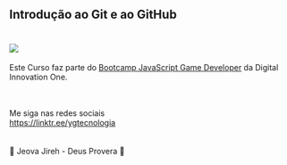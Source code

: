 ## Introdução ao Git e ao GitHub

<h1>
   <img src="https://scontent.fsjk2-1.fna.fbcdn.net/v/t1.6435-9/182148347_1418824488471369_4851469128732692967_n.png?_nc_cat=103&ccb=1-3&_nc_sid=0debeb&_nc_ohc=cabGc_JnwskAX9GsAqW&_nc_ht=scontent.fsjk2-1.fna&oh=9f0b841c55f107d1950c4ac45e48676d&oe=60B51FF4" border="0">
</h1>
 
Este Curso faz parte do <a href="https://web.digitalinnovation.one/track/javascript-game-developer/">Bootcamp JavaScript Game Developer</a> da Digital Innovation One.
<br>
<br>
<br>

Me siga nas redes sociais<br>
https://linktr.ee/ygtecnologia
<br><br><br>
🙏 Jeova Jireh - Deus Provera 🙏


